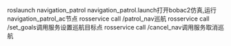 roslaunch navigation_patrol navigation_patrol.launch打开bobac2仿真,运行navigation_patrol_ac节点
rosservice call /patrol_nav巡航
rosservice call /set_goals调用服务设置巡航目标点
rosservice call /cancel_nav调用服务取消巡航
